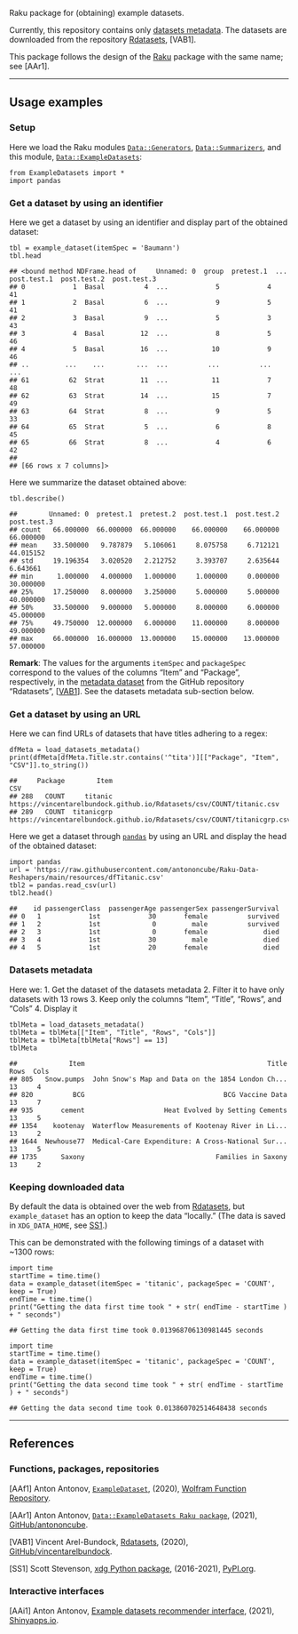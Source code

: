 Raku package for (obtaining) example datasets.

Currently, this repository contains only [datasets
metadata](./resources/dfRdatasets.csv). The datasets are downloaded from
the repository
[Rdatasets](https://github.com/vincentarelbundock/Rdatasets/), \[VAB1\].

This package follows the design of the [Raku](https://raku.org) package
with the same name; see \[AAr1\].

------------------------------------------------------------------------

## Usage examples

### Setup

Here we load the Raku modules
[`Data::Generators`](https://modules.raku.org/dist/Data::Generators:cpan:ANTONOV),
[`Data::Summarizers`](https://github.com/antononcube/Raku-Data-Summarizers),
and this module,
[`Data::ExampleDatasets`](https://github.com/antononcube/Raku-Data-ExampleDatasets):

    from ExampleDatasets import *
    import pandas

### Get a dataset by using an identifier

Here we get a dataset by using an identifier and display part of the
obtained dataset:

    tbl = example_dataset(itemSpec = 'Baumann')
    tbl.head

    ## <bound method NDFrame.head of     Unnamed: 0  group  pretest.1  ...  post.test.1  post.test.2  post.test.3
    ## 0            1  Basal          4  ...            5            4           41
    ## 1            2  Basal          6  ...            9            5           41
    ## 2            3  Basal          9  ...            5            3           43
    ## 3            4  Basal         12  ...            8            5           46
    ## 4            5  Basal         16  ...           10            9           46
    ## ..         ...    ...        ...  ...          ...          ...          ...
    ## 61          62  Strat         11  ...           11            7           48
    ## 62          63  Strat         14  ...           15            7           49
    ## 63          64  Strat          8  ...            9            5           33
    ## 64          65  Strat          5  ...            6            8           45
    ## 65          66  Strat          8  ...            4            6           42
    ## 
    ## [66 rows x 7 columns]>

Here we summarize the dataset obtained above:

    tbl.describe()

    ##        Unnamed: 0  pretest.1  pretest.2  post.test.1  post.test.2  post.test.3
    ## count   66.000000  66.000000  66.000000    66.000000    66.000000    66.000000
    ## mean    33.500000   9.787879   5.106061     8.075758     6.712121    44.015152
    ## std     19.196354   3.020520   2.212752     3.393707     2.635644     6.643661
    ## min      1.000000   4.000000   1.000000     1.000000     0.000000    30.000000
    ## 25%     17.250000   8.000000   3.250000     5.000000     5.000000    40.000000
    ## 50%     33.500000   9.000000   5.000000     8.000000     6.000000    45.000000
    ## 75%     49.750000  12.000000   6.000000    11.000000     8.000000    49.000000
    ## max     66.000000  16.000000  13.000000    15.000000    13.000000    57.000000

**Remark**: The values for the arguments `itemSpec` and `packageSpec`
correspond to the values of the columns “Item” and “Package”,
respectively, in the [metadata
dataset](https://vincentarelbundock.github.io/Rdatasets/articles/data.html)
from the GitHub repository “Rdatasets”,
\[[VAB1](https://github.com/vincentarelbundock/Rdatasets/)\]. See the
datasets metadata sub-section below.

### Get a dataset by using an URL

Here we can find URLs of datasets that have titles adhering to a regex:

    dfMeta = load_datasets_metadata()
    print(dfMeta[dfMeta.Title.str.contains('^tita')][["Package", "Item", "CSV"]].to_string())

    ##     Package        Item                                                                      CSV
    ## 288   COUNT     titanic     https://vincentarelbundock.github.io/Rdatasets/csv/COUNT/titanic.csv
    ## 289   COUNT  titanicgrp  https://vincentarelbundock.github.io/Rdatasets/csv/COUNT/titanicgrp.csv

Here we get a dataset through [`pandas`](https://pandas.pydata.org) by
using an URL and display the head of the obtained dataset:

    import pandas
    url = 'https://raw.githubusercontent.com/antononcube/Raku-Data-Reshapers/main/resources/dfTitanic.csv'
    tbl2 = pandas.read_csv(url)
    tbl2.head()

    ##    id passengerClass  passengerAge passengerSex passengerSurvival
    ## 0   1            1st            30       female          survived
    ## 1   2            1st             0         male          survived
    ## 2   3            1st             0       female              died
    ## 3   4            1st            30         male              died
    ## 4   5            1st            20       female              died

### Datasets metadata

Here we: 1. Get the dataset of the datasets metadata 2. Filter it to
have only datasets with 13 rows 3. Keep only the columns “Item”,
“Title”, “Rows”, and “Cols” 4. Display it

    tblMeta = load_datasets_metadata()
    tblMeta = tblMeta[["Item", "Title", "Rows", "Cols"]]
    tblMeta = tblMeta[tblMeta["Rows"] == 13]
    tblMeta

    ##             Item                                              Title  Rows  Cols
    ## 805   Snow.pumps  John Snow's Map and Data on the 1854 London Ch...    13     4
    ## 820          BCG                                   BCG Vaccine Data    13     7
    ## 935       cement                    Heat Evolved by Setting Cements    13     5
    ## 1354    kootenay  Waterflow Measurements of Kootenay River in Li...    13     2
    ## 1644  Newhouse77  Medical-Care Expenditure: A Cross-National Sur...    13     5
    ## 1735      Saxony                                 Families in Saxony    13     2

### Keeping downloaded data

By default the data is obtained over the web from
[Rdatasets](https://github.com/vincentarelbundock/Rdatasets/), but
`example_dataset` has an option to keep the data “locally.” (The data is
saved in `XDG_DATA_HOME`, see [SS1](https://pypi.org/project/xdg/).)

This can be demonstrated with the following timings of a dataset with
~1300 rows:

    import time
    startTime = time.time()
    data = example_dataset(itemSpec = 'titanic', packageSpec = 'COUNT', keep = True)
    endTime = time.time()
    print("Getting the data first time took " + str( endTime - startTime ) + " seconds")

    ## Getting the data first time took 0.013968706130981445 seconds

    import time
    startTime = time.time()
    data = example_dataset(itemSpec = 'titanic', packageSpec = 'COUNT', keep = True)
    endTime = time.time()
    print("Getting the data second time took " + str( endTime - startTime ) + " seconds")

    ## Getting the data second time took 0.013860702514648438 seconds

------------------------------------------------------------------------

## References

### Functions, packages, repositories

\[AAf1\] Anton Antonov,
[`ExampleDataset`](https://resources.wolframcloud.com/FunctionRepository/resources/ExampleDataset),
(2020), [Wolfram Function
Repository](https://resources.wolframcloud.com/FunctionRepository).

\[AAr1\] Anton Antonov,
[`Data::ExampleDatasets Raku package`](https://github.com/antononcube/Raku-Data-ExampleDatasets),
(2021), [GitHub/antononcube](https://github.com/antononcube).

\[VAB1\] Vincent Arel-Bundock,
[Rdatasets](https://github.com/vincentarelbundock/Rdatasets/), (2020),
[GitHub/vincentarelbundock](https://github.com/vincentarelbundock).

\[SS1\] Scott Stevenson, [xdg Python
package](https://pypi.org/project/xdg/), (2016-2021),
[PyPI.org](https://pypi.org/project/xdg/).

### Interactive interfaces

\[AAi1\] Anton Antonov, [Example datasets recommender
interface](https://antononcube.shinyapps.io/ExampleDatasetsRecommenderInterface/),
(2021), [Shinyapps.io](https://antononcube.shinyapps.io/).

